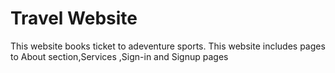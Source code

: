 # Travel Website
This website books ticket to adeventure sports.
This website includes pages to About section,Services ,Sign-in and Signup pages
